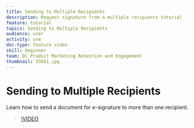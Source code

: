```yaml
---
title: Sending to Multiple Recipients
description: Request signature from a multiple recipients tutorial
feature: tutorial
topics: Sending to Multiple Recipients
audience: user
activity: use
doc-type: feature video
skill: beginner
team: DC Product Marketing Retention and Engagement
thumbnail: 33661.jpg
---
```


# Sending to Multiple Recipients

Learn how to send a document for e-signature to more than one recipient.

>[!VIDEO](https://video.tv.adobe.com/v/33661?hidetitle=true)